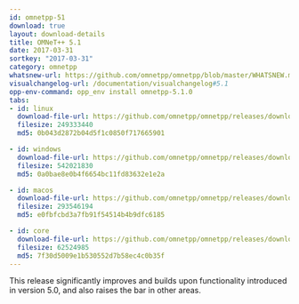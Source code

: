```yaml
---
id: omnetpp-51
download: true
layout: download-details
title: OMNeT++ 5.1
date: 2017-03-31
sortkey: "2017-03-31"
category: omnetpp
whatsnew-url: https://github.com/omnetpp/omnetpp/blob/master/WHATSNEW.md#omnet-51-march-2017
visualchangelog-url: /documentation/visualchangelog#5.1
opp-env-command: opp_env install omnetpp-5.1.0
tabs:
- id: linux
  download-file-url: https://github.com/omnetpp/omnetpp/releases/download/omnetpp-5.1//omnetpp-5.1-src-linux.tgz
  filesize: 249333440
  md5: 0b043d2872b04d5f1c0850f717665901

- id: windows
  download-file-url: https://github.com/omnetpp/omnetpp/releases/download/omnetpp-5.1/omnetpp-5.1-src-windows.zip
  filesize: 542021830
  md5: 0a0bae8e0b4f6654bc11fd83632e1e2a

- id: macos
  download-file-url: https://github.com/omnetpp/omnetpp/releases/download/omnetpp-5.1/omnetpp-5.1-src-macosx.tgz
  filesize: 293546194
  md5: e0fbfcbd3a7fb91f54514b4b9dfc6185

- id: core
  download-file-url: https://github.com/omnetpp/omnetpp/releases/download/omnetpp-5.1/omnetpp-5.1-src-core.tgz
  filesize: 62524985
  md5: 7f30d5009e1b530552d7b58ec4c0b35f
---
```


This release significantly improves and builds upon functionality introduced in
version 5.0, and also raises the bar in other areas.
